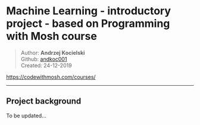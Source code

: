# Machine Learning - introductory project - based on Programming with Mosh course

>Author: **Andrzej Kocielski**  
Github: [andkoc001](https://github.com/andkoc001/)  
Created: 24-12-2019

https://codewithmosh.com/courses/
___

## Project background

To be updated...
